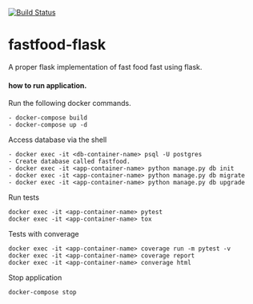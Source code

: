 [![Build Status](https://travis-ci.org/arthurarty/fastfood-flask.svg?branch=dev)](https://travis-ci.org/arthurarty/fastfood-flask)

# fastfood-flask
A proper flask implementation of fast food fast using flask.

#### how to run application.
Run the following docker commands.
```
- docker-compose build
- docker-compose up -d
```
Access database via the shell
```
- docker exec -it <db-container-name> psql -U postgres
- Create database called fastfood.
- docker exec -it <app-container-name> python manage.py db init
- docker exec -it <app-container-name> python manage.py db migrate
- docker exec -it <app-container-name> python manage.py db upgrade
```

Run tests
```
docker exec -it <app-container-name> pytest
docker exec -it <app-container-name> tox
```

Tests with converage
```
docker exec -it <app-container-name> coverage run -m pytest -v
docker exec -it <app-container-name> coverage report
docker exec -it <app-container-name> converage html
```

Stop application
```
docker-compose stop
```